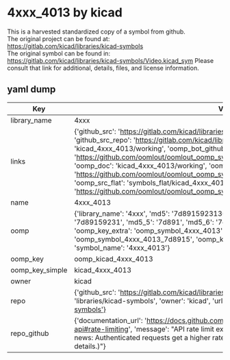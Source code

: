 # 4xxx_4013 by kicad  
This is a harvested standardized copy of a symbol from github.  
The original project can be found at:  
https://gitlab.com/kicad/libraries/kicad-symbols  
The original symbol can be found in:
https://gitlab.com/kicad/libraries/kicad-symbols/Video.kicad_sym
Please consult that link for additional, details, files, and license information.  
## yaml dump  
| Key | Value |  
| --- | --- |  
| library_name | 4xxx |  
| links | {'github_src': 'https://gitlab.com/kicad/libraries/kicad-symbols/Video.kicad_sym', 'github_src_repo': 'https://gitlab.com/kicad/libraries/kicad-symbols', 'oomp_bot': 'kicad_4xxx_4013/working', 'oomp_bot_github': 'https://github.com/oomlout/oomlout_oomp_symbol_bot/tree/main/kicad_4xxx_4013/working', 'oomp_doc': 'kicad_4xxx_4013/working', 'oomp_doc_github': 'https://github.com/oomlout/oomlout_oomp_symbol_doc/tree/main/kicad_4xxx_4013/working', 'oomp_src_flat': 'symbols_flat/kicad_4xxx_4013/working', 'oomp_src_flat_github': 'https://github.com/oomlout/oomlout_oomp_symbol_src/tree/main/kicad_4xxx_4013/working'} |  
| name | 4xxx_4013 |  
| oomp | {'library_name': '4xxx', 'md5': '7d8915923136969d6ac1618d9e9c918c', 'md5_10': '7d89159231', 'md5_5': '7d891', 'md5_6': '7d8915', 'oomp_key': 'oomp_4xxx_4013', 'oomp_key_extra': 'oomp_symbol_4xxx_4013', 'oomp_key_full': 'oomp_symbol_4xxx_4013_7d8915', 'oomp_key_simple': '4xxx_4013', 'owner_name': 'kicad', 'symbol_name': '4xxx_4013'} |  
| oomp_key | oomp_kicad_4xxx_4013 |  
| oomp_key_simple | kicad_4xxx_4013 |  
| owner | kicad |  
| repo | {'github_src': 'https://gitlab.com/kicad/libraries/kicad-symbols/Video.kicad_sym', 'name': 'libraries/kicad-symbols', 'owner': 'kicad', 'url': 'https://gitlab.com/kicad/libraries/kicad-symbols'} |  
| repo_github | {'documentation_url': 'https://docs.github.com/rest/overview/resources-in-the-rest-api#rate-limiting', 'message': "API rate limit exceeded for 84.66.173.59. (But here's the good news: Authenticated requests get a higher rate limit. Check out the documentation for more details.)"} |  


